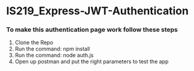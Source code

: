 # IS219_Express-JWT-Authentication

### To make this authentication page work follow these steps
1. Clone the Repo
2. Run the command: npm install
3. Run the command: node auth.js
4. Open up postman and put the right parameters to test the app
